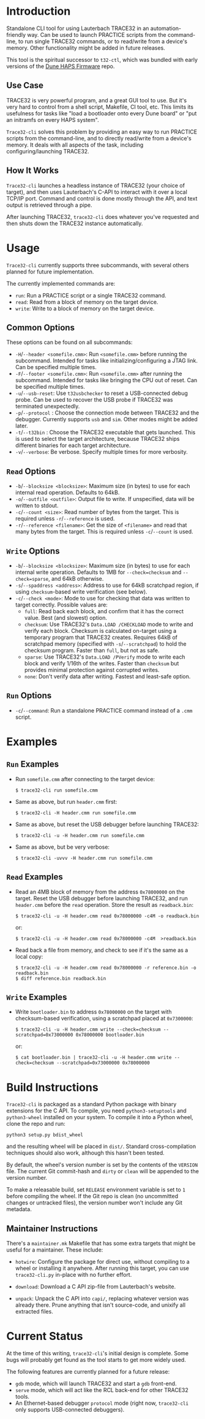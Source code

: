 # Introduction #

Standalone CLI tool for using Lauterbach TRACE32 in an automation-friendly
way. Can be used to launch PRACTICE scripts from the command-line, to run
single TRACE32 commands, or to read/write from a device's memory. Other
functionality might be added in future releases.

This tool is the spiritual successor to `t32-ctl`, which was bundled with
early versions of the
[Dune HAPS Firmware](https://github.com/cruise-automation/dune-haps-firmware)
repo.

## Use Case ##

TRACE32 is very powerful program, and a great GUI tool to use. But it's very
hard to control from a shell script, Makefile, CI tool, etc. This limits its
usefulness for tasks like "load a bootloader onto every Dune board" or "put an
initramfs on every HAPS system".

`Trace32-cli` solves this problem by providing an easy way to run PRACTICE
scripts from the command-line, and to directly read/write from a device's
memory. It deals with all aspects of the task, including configuring/launching
TRACE32.

## How It Works ##

`Trace32-cli` launches a headless instance of TRACE32 (your choice of target),
and then uses Lauterbach's C-API to interact with it over a local TCP/IP port.
Command and control is done mostly through the API, and text output is
retrieved through a pipe.

After launching TRACE32, `trace32-cli` does whatever you've requested and then
shuts down the TRACE32 instance automatically.

# Usage #

`Trace32-cli` currently supports three subcommands, with several others planned
for future implementation.

The currently implemented commands are:
 - `run`: Run a PRACTICE script or a single TRACE32 command.
 - `read`: Read from a block of memory on the target device.
 - `write`: Write to a block of memory on the target device.

## Common Options ##

These options can be found on all subcommands:
 - `-H`/`--header <somefile.cmm>`: Run `<somefile.cmm>` before running the
   subcommand. Intended for tasks like initializing/configuring a JTAG link.
   Can be specified multiple times.
 - `-F`/`--footer <somefile.cmm>`: Run `<somefile.cmm>` after running the
   subcommand. Intended for tasks like bringing the CPU out of reset. Can be
   specified multiple times.
 - `-u`/`--usb-reset`: Use `t32usbchecker` to reset a USB-connected debug probe.
   Can be used to recover the USB probe if TRACE32 was terminated unexpectedly.
 - `-p`/`--protocol` <protocol>: Choose the connection mode between TRACE32 and
   the debugger. Currently supports `usb` and `sim`. Other modes might be
   added later.
 - `-t`/`--t32bin` <trace32bin>: Choose the TRACE32 executable that gets
    launched. This is used to select the target architecture, because TRACE32
    ships different binaries for each target architecture.
 - `-v`/`--verbose`: Be verbose. Specify multiple times for more verbosity.

## `Read` Options ##
 - `-b`/`--blocksize <blocksize>`: Maximum size (in bytes) to use for each
   internal read operation. Defaults to 64kB.
 - `-o`/`--outfile <outfile>`: Output file to write. If unspecified, data will
   be written to stdout.
 - `-c`/`--count <size>`: Read <size> number of bytes from the target. This
   is required unless `-r`/`--reference` is used.
 - `-r`/`--reference <filename>`: Get the size of `<filename>` and read that
   many bytes from the target. This is required unless `-c`/`--count` is used.

## `Write` Options ##
 - `-b`/`--blocksize <blocksize>`: Maximum size (in bytes) to use for each
   internal write operation. Defaults to 1MB for `--check=checksum` and
   `--check=sparse`, and 64kB otherwise.
 - `-s`/`--spaddress <address>`: Address to use for 64kB scratchpad region, if
   using `checksum`-based write verification (see below).
 - `-c`/`--check <mode>`: Mode to use for checking that data was written to
   target correctly. Possible values are:
    - `full`: Read back each block, and confirm that it has the correct value.
      Best (and slowest) option.
    - `checksum`: Use TRACE32's `Data.LOAD /CHECKLOAD` mode to write and
      verify each block.  Checksum is calculated on-target using a temporary
      program that TRACE32 creates. Requires 64kB of scratchpad memory
      (specified with `-s`/`--scratchpad`) to hold the checksum program. Faster
      than `full`, but not as safe.
    - `sparse`: Use TRACE32's `Data.LOAD /PVerify` mode to write each block and
      verify 1/16th of the writes. Faster than `checksum` but provides minimal
      protection against corrupted writes.
    - `none`: Don't verify data after writing. Fastest and least-safe option.

## `Run` Options ##
 - `-c`/`--command`: Run a standalone PRACTICE command instead of a `.cmm`
   script.

# Examples #

## `Run` Examples

 - Run `somefile.cmm` after connecting to the target device:
   ```
   $ trace32-cli run somefile.cmm
   ```

 - Same as above, but run `header.cmm` first:
   ```
   $ trace32-cli -H header.cmm run somefile.cmm
   ```

 - Same as above, but reset the USB debugger before launching TRACE32:
   ```
   $ trace32-cli -u -H header.cmm run somefile.cmm
   ```

 - Same as above, but be very verbose:
   ```
   $ trace32-cli -uvvv -H header.cmm run somefile.cmm
   ```

## `Read` Examples

 - Read an 4MB block of memory from the address `0x78000000` on the target.
   Reset the USB debugger before launching TRACE32, and run `header.cmm` before
   the `read` operation. Store the result as `readback.bin`:
   ```
   $ trace32-cli -u -H header.cmm read 0x78000000 -c4M -o readback.bin
   ```
   or:
   ```
   $ trace32-cli -u -H header.cmm read 0x78000000 -c4M  >readback.bin
   ```

 - Read back a file from memory, and check to see if it's the same as a local
   copy:
   ```
   $ trace32-cli -u -H header.cmm read 0x78000000 -r reference.bin -o readback.bin
   $ diff reference.bin readback.bin
   ```

## `Write` Examples

 - Write `bootloader.bin` to address `0x78000000` on the target with
   checksum-based verification, using a scratchpad placed at `0x7300000`:

   ```
   $ trace32-cli -u -H header.cmm write --check=checksum --scratchpad=0x73000000 0x78000000 bootloader.bin
   ```
   or:
   ```
   $ cat bootloader.bin | trace32-cli -u -H header.cmm write --check=checksum --scratchpad=0x73000000 0x78000000
   ```
# Build Instructions #

`Trace32-cli` is packaged as a standard Python package with binary extensions
for the C API. To compile, you need `python3-setuptools` and `python3-wheel`
installed on your system. To compile it into a Python wheel, clone the repo and
run:

```
python3 setup.py bdist_wheel
```

and the resulting wheel will be placed in `dist/`. Standard cross-compilation
techniques should also work, although this hasn't been tested.

By default, the wheel's version number is set by the contents of the `VERSION`
file. The current Git commit-hash and `dirty` or `clean` will be appended to
the version number.

To make a releasable build, set `RELEASE` environment variable is set to `1`
before compiling the wheel. If the Git repo is clean (no uncommitted changes or
untracked files), the version number won't include any Git metadata.

## Maintainer Instructions ##

There's a `maintainer.mk` Makefile that has some extra targets that might be
useful for a maintainer. These include:
 - `hotwire`: Configure the package for direct use, without compiling to
   a wheel or installing it anywhere. After running this target, you can use
   `trace32-cli.py` in-place with no further effort.

  - `download`: Download a C API zip-file from Lauterbach's website.
  - `unpack`: Unpack the C API into `capi/`, replacing whatever version
    was already there. Prune anything that isn't source-code, and unixify
    all extracted files.


# Current Status #

At the time of this writing, `trace32-cli`'s initial design is complete. Some
bugs will probably get found as the tool starts to get more widely used.

The following features are currently planned for a future release:
 - `gdb` mode, which will launch TRACE32 and start a `gdb` front-end.
 - `serve` mode, which will act like the RCL back-end for other TRACE32 tools.
 - An Ethernet-based debugger `protocol` mode (right now, `trace32-cli` only
   supports USB-connected debuggers).
